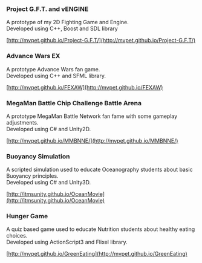 ### Project G.F.T. and vENGINE
A prototype of my 2D Fighting Game and Engine.<br>
Developed using C++, Boost and SDL library

[http://mvpet.github.io/Project-G.F.T/](http://mvpet.github.io/Project-G.F.T/)

### Advance Wars EX
A prototype Advance Wars fan game.<br>
Developed using C++ and SFML library.

[http://mvpet.github.io/FEXAW](http://mvpet.github.io/FEXAW)

### MegaMan Battle Chip Challenge Battle Arena
A prototype MegaMan Battle Network fan fame with some gameplay adjustments.<br>
Developed using C# and Unity2D.

[http://mvpet.github.io/MMBNNE/](http://mvpet.github.io/MMBNNE/)

### Buoyancy Simulation
A scripted simulation used to educate Oceanography students about basic Buoyancy principles.<br>
Developed using C# and Unity3D.

[http://itmsunity.github.io/OceanMovie](http://itmsunity.github.io/OceanMovie)

### Hunger Game
A quiz based game used to educate Nutrition students about healthy eating choices.<br>
Developed using ActionScript3 and Flixel library.

[http://mvpet.github.io/GreenEating](http://mvpet.github.io/GreenEating)


